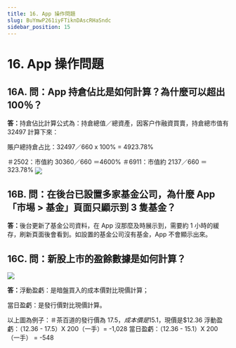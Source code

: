 ```yaml
---
title: 16. App 操作問題
slug: BuYmwP261iyFTiknDAscRHaSndc
sidebar_position: 15
---
```



# 16. App 操作問題

## 16A. 問：App 持倉佔比是如何計算？為什麼可以超出 100％？

<b>答：</b>持倉佔比計算公式為：持倉總值／總資產，因客户作融資買賣，持倉總市值有 32497 計算下來：

賬户總持倉占比：32497／660 x 100% = 4923.78%   

＃2502：市值約 30360／660 ＝4600%
＃6911：市值約 2137／660 ＝ 323.78% 
<img src="/assets/CF2Jb0wfDocCdkxP5q7cIGotn2b.png" src-width="652" src-height="1134" align="center"/>
## 16B. 問：在後台已設置多家基金公司，為什麼 App「市埸 &gt; 基金」頁面只顯示到 3 隻基金？
<b>答：</b>後台更新了基金公司資料，在 App 沒那麼及時展示到，需要約 1 小時的緩存，刷新頁面後會看到。如設置的基金公司沒有基金，App 不會顯示出來。

## 16C. 問：新股上市的盈餘數據是如何計算？

<img src="/assets/RhmZbOdCboBpIUxrQH6ct16Pn2d.png" src-width="1305" src-height="884" align="center"/>

<b>答：</b>浮動盈虧：是暗盤買入的成本價對比現價計算；

當日盈虧：是發行價對比現價計算。

以上圖為例子：＃茶百道的發行價為 $17.5，成本價是$15.1，現價是$12.36
浮動盈虧：（12.36 - 17.5）X 200（一手）= -1,028
當日盈虧：（12.36 - 15.1）X 200（一手） = -548

